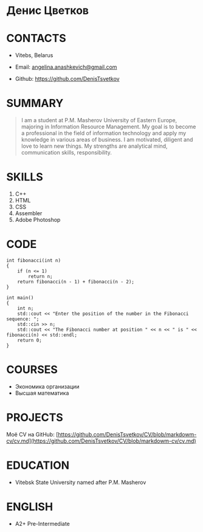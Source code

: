 # Денис Цветков
# CONTACTS
- Vitebs, Belarus

- Email: angelina.anashkevich@gmail.com

- Github: https://github.com/DenisTsvetkov

# SUMMARY
> I am a student at P.M. Masherov University of Eastern Europe, majoring in Information Resource Management. My goal is to become a professional in the field of information technology and apply my knowledge in various areas of business. I am motivated, diligent and love to learn new things. My strengths are analytical mind, communication skills, responsibility.
# SKILLS

1. С++
2. HTML
3. CSS
4. Assembler
5. Adobe Photoshop

# CODE
```
int fibonacci(int n)
{
    if (n <= 1)
        return n;
    return fibonacci(n - 1) + fibonacci(n - 2);
}

int main()
{
    int n;
    std::cout << "Enter the position of the number in the Fibonacci sequence: ";
    std::cin >> n;
    std::cout << "The Fibonacci number at position " << n << " is " << fibonacci(n) << std::endl;
    return 0;
}
```

# COURSES
+ Экономика организации
+ Высшая математика

# PROJECTS

Моё СV на GitHub: [https://github.com/DenisTsvetkov/CV/blob/markdowm-cv/cv.md](https://github.com/DenisTsvetkov/CV/blob/markdowm-cv/cv.md)

# EDUCATION

* Vitebsk State University named after P.M. Masherov

# ENGLISH

* A2+ Pre-Intermediate


